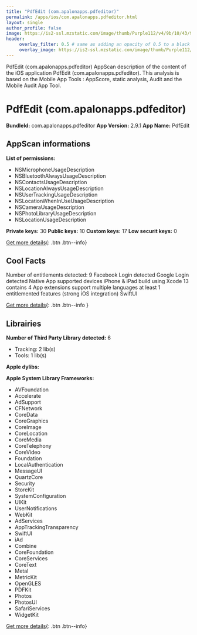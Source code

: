 ```yaml
---
title: "PdfEdit (com.apalonapps.pdfeditor)"
permalink: /apps/ios/com.apalonapps.pdfeditor.html
layout: single
author_profile: false
image: https://is2-ssl.mzstatic.com/image/thumb/Purple112/v4/9b/10/43/9b10435e-0b3d-11e9-bd3c-886e2c805aef/AppIcon-1x_U007emarketing-0-7-0-85-220.png/512x512bb.jpg
header: 
     overlay_filter: 0.5 # same as adding an opacity of 0.5 to a black background
     overlay_image: https://is2-ssl.mzstatic.com/image/thumb/Purple112/v4/9b/10/43/9b10435e-0b3d-11e9-bd3c-886e2c805aef/AppIcon-1x_U007emarketing-0-7-0-85-220.png/512x512bb.jpg
---
```

PdfEdit (com.apalonapps.pdfeditor) AppScan description of the content of the iOS application PdfEdit (com.apalonapps.pdfeditor). This analysis is based on the Mobile App Tools : AppScore, static analysis, Audit and the Mobile Audit App Tool.

# PdfEdit (com.apalonapps.pdfeditor)

**BundleId:** com.apalonapps.pdfeditor
**App Version:** 2.9.1
**App Name:** PdfEdit


## AppScan informations 

**List of permissions:** 
- NSMicrophoneUsageDescription
- NSBluetoothAlwaysUsageDescription
- NSContactsUsageDescription
- NSLocationAlwaysUsageDescription
- NSUserTrackingUsageDescription
- NSLocationWhenInUseUsageDescription
- NSCameraUsageDescription
- NSPhotoLibraryUsageDescription
- NSLocationUsageDescription
  
  
**Private keys:** 30
**Public keys:** 10
**Custom keys:** 17
**Low securit keys:** 0
  
[Get more details](/pricing.html){: .btn .btn--info}

## Cool Facts

Number of entitlements detected: 9
Facebook Login detected
Google Login detected
Native App
supported devices iPhone & iPad
build using Xcode 13
contains 4 App extensions
support multiple languages
at least 1 entitlemented features (strong iOS integration)
SwiftUI
  
[Get more details](/pricing.html){: .btn .btn--info }

## Librairies 
**Number of Third Party Library detected:** 6
- Tracking: 2 lib(s)
- Tools: 1 lib(s)


**Apple dylibs:**


**Apple System Library Frameworks:**
- AVFoundation
- Accelerate
- AdSupport
- CFNetwork
- CoreData
- CoreGraphics
- CoreImage
- CoreLocation
- CoreMedia
- CoreTelephony
- CoreVideo
- Foundation
- LocalAuthentication
- MessageUI
- QuartzCore
- Security
- StoreKit
- SystemConfiguration
- UIKit
- UserNotifications
- WebKit
- AdServices
- AppTrackingTransparency
- SwiftUI
- iAd
- Combine
- CoreFoundation
- CoreServices
- CoreText
- Metal
- MetricKit
- OpenGLES
- PDFKit
- Photos
- PhotosUI
- SafariServices
- WidgetKit


  
[Get more details](/pricing.html){: .btn .btn--info}

